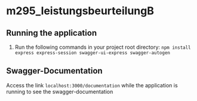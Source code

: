# m295_leistungsbeurteilungB
## Running the application
1. Run the following commands in your project root directory: `npm install express express-session swagger-ui-express swagger-autogen`

## Swagger-Documentation
Access the link `localhost:3000/documentation` while the application is running to see the swagger-documentation